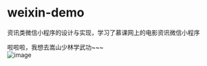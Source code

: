 # weixin-demo
资讯类微信小程序的设计与实现，学习了慕课网上的电影资讯微信小程序

啦啦啦，我想去嵩山少林学武功~~~   </br>
![image](https://github.com/bellee/weixin-demo/blob/master/images/weixin-pic1.png)
